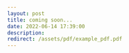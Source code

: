 ```yaml
---
layout: post
title: coming soon...
date: 2022-06-14 17:39:00
description: 
redirect: /assets/pdf/example_pdf.pdf
---
```

